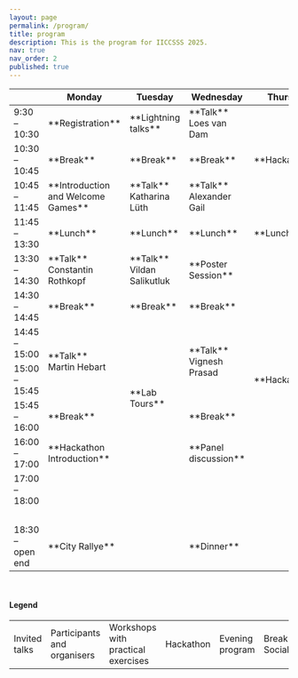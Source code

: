 ```yaml
---
layout: page
permalink: /program/
title: program
description: This is the program for IICCSSS 2025.
nav: true
nav_order: 2
published: true
---
```


<table class="table table-bordered">
  <thead>
    <tr>
      <th scope="col"></th>
      <th scope="col">Monday</th>
      <th scope="col">Tuesday</th>
      <th scope="col">Wednesday</th>
      <th scope="col">Thursday</th>
      <th scope="col">Friday</th>
    </tr>
  </thead>
  <tbody>
    <tr>
        <td> 9:30 – 10:30 </td>
        <td markdown="span" class="schedule-participants"> **Registration** </td>
        <td markdown="span" class="schedule-participants"> **Lightning talks** </td>
        <td markdown="span" class="schedule-talk"> **Talk** <br> Loes van Dam </td>
        <td markdown="span" rowspan="3" class="schedule-hackathon"> **Hackathon** </td>
        <td markdown="span" rowspan="3" class="schedule-hackathon"> **Project Presentations** </td>
    </tr>
    <tr>
        <td> 10:30 – 10:45 </td>
        <td markdown="span" class="schedule-break"> **Break** </td>
        <td markdown="span" class="schedule-break"> **Break** </td>
        <td markdown="span" class="schedule-break"> **Break** </td>
    </tr>
    <tr>
        <td> 10:45 – 11:45 </td>
        <td markdown="span" class="schedule-participants"> **Introduction and Welcome Games** </td>
        <td markdown="span" class="schedule-talk"> **Talk** <br> Katharina Lüth </td>
        <td markdown="span" class="schedule-talk"> **Talk** <br> Alexander Gail </td>
    </tr>
    <tr>
        <td> 11:45 – 13:30 </td>
        <td markdown="span" class="schedule-break"> **Lunch** </td>
        <td markdown="span" class="schedule-break"> **Lunch** </td>
        <td markdown="span" class="schedule-break"> **Lunch** </td>
        <td markdown="span" class="schedule-break"> **Lunch** </td>
        <td markdown="span" class="schedule-break"> **Lunch** </td>
    </tr>
    <tr>
        <td> 13:30 – 14:30 </td>
        <td markdown="span" class="schedule-talk"> **Talk** <br> Constantin Rothkopf </td>
        <td markdown="span" rowspan="1" class="schedule-talk"> **Talk** <br> Vildan Salikutluk </td>
        <td markdown="span" class="schedule-participants"> **Poster Session** </td>
        <td markdown="span" rowspan="7" class="schedule-hackathon"> **Hackathon** </td>
        <td markdown="span" class="schedule-talk"> **Talk** <br> Ute Schmid </td>
    </tr>
    <tr>
        <td> 14:30 – 14:45 </td>
        <td markdown="span" class="schedule-break"> **Break** </td>
        <td markdown="span" class="schedule-break"> **Break** </td>
        <td markdown="span" class="schedule-break"> **Break** </td>
        <td markdown="span" class="schedule-break"> **Break** </td>
    </tr>
    <tr>
      <td> 14:45 – 15:00 </td>
      <td markdown="span" rowspan="2" class="schedule-talk"> **Talk** <br> Martin Hebart </td>
      <td markdown="span" rowspan="4" class="schedule-participants"> **Lab Tours** </td>
      <td markdown="span" rowspan="2" class="schedule-talk"> **Talk** <br> Vignesh Prasad </td>
      <td markdown="span" class="schedule-talk"> **Closing Remarks** </td>
    </tr>
    <tr>
        <td> 15:00 – 15:45 </td>
    </tr>
    <tr>
        <td> 15:45 – 16:00 </td>
        <td markdown="span" class="schedule-break"> **Break** </td>
        <td markdown="span" class="schedule-break"> **Break** </td>
    </tr>
    <tr>
        <td> 16:00 – 17:00 </td>
        <td markdown="span" class="schedule-hackathon"> **Hackathon Introduction** </td>
        <td markdown="span" class="schedule-talk"> **Panel discussion** </td>
    </tr>
    <tr>
        <td> 17:00 – 18:00 </td>
        <td> &nbsp; </td>
        <td> &nbsp; </td>
        <td> &nbsp; </td>
    </tr>
     <tr>
        <td> &nbsp; </td>
        <td> &nbsp; </td>
        <td> &nbsp; </td>
        <td> &nbsp; </td>
        <td> &nbsp; </td>
    </tr>
    <tr>
        <td> 18:30 – open end </td>
        <td markdown="span" class="schedule-evening"> **City Rallye** </td>
        <td> &nbsp; </td>
        <td markdown="span" class="schedule-evening"> **Dinner** </td>
        <td> &nbsp; </td>
    </tr>
  </tbody>
</table>

<br>

#### Legend

<table class="table table-bordered">
  <tbody>
    <tr>
        <td class="schedule-talk">Invited talks</td>
        <td class="schedule-participants">Participants and organisers</td>
        <td  class="schedule-workshop">Workshops with practical exercises</td>
        <td class="schedule-hackathon">Hackathon</td>
        <td class="schedule-evening">Evening program</td>
        <td class="schedule-break">Break and Socializing</td>
    </tr>
  </tbody>
</table>
